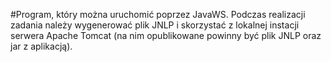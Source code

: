 #Program, który można  uruchomić poprzez JavaWS. Podczas realizacji zadania należy wygenerować plik JNLP i skorzystać z lokalnej instacji serwera Apache Tomcat (na nim opublikowane powinny być plik JNLP oraz jar z aplikacją). 
